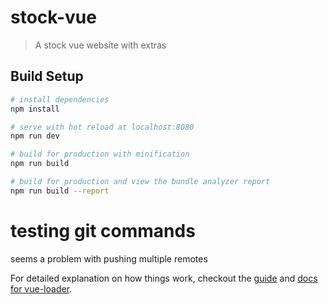 # stock-vue

> A stock vue website with extras

## Build Setup

``` bash
# install dependencies
npm install

# serve with hot reload at localhost:8080
npm run dev

# build for production with minification
npm run build

# build for production and view the bundle analyzer report
npm run build --report
```
# testing git commands
seems a problem with pushing multiple remotes

For detailed explanation on how things work, checkout the [guide](http://vuejs-templates.github.io/webpack/) and [docs for vue-loader](http://vuejs.github.io/vue-loader).
